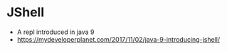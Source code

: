 # JShell

- A repl introduced in java 9
- https://mydeveloperplanet.com/2017/11/02/java-9-introducing-jshell/

